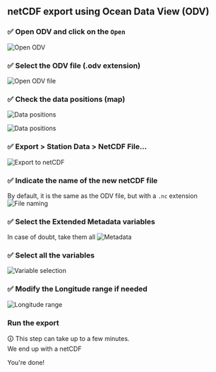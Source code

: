 ## netCDF export using Ocean Data View (ODV)

### ✅ Open ODV and click on the `Open`
![Open ODV](./figures/ODV_nc01.png "Open ODV software")

### ✅ Select the ODV file (.odv extension)
![Open ODV file](./figures/ODV_nc02.png "Open ODV file")

### ✅ Check the data positions (map)
![Data positions](./figures/ODV_nc03.png "Data positions")

![Data positions](./figures/ODV_nc04.png "Data positions")

### ✅ Export > Station Data > NetCDF File...
![Export to netCDF](./figures/ODV_nc05.png "Export to netCDF")

### ✅ Indicate the name of the new netCDF file
By default, it is the same as the ODV file, but with a `.nc` extension
![File naming](./figures/ODV_nc06.png "File naming")

### ✅ Select the Extended Metadata variables
In case of doubt, take them all
![Metadata](./figures/ODV_nc07.png "Metadata")

### ✅ Select all the variables
![Variable selection](./figures/ODV_nc08.png "Variable selection")

### ✅ Modify the Longitude range if needed
![Longitude range](./figures/ODV_nc09.png "Longitude range")

### Run the export
🛈 This step can take up to a few minutes.     
We end up with a netCDF 

You're done!

